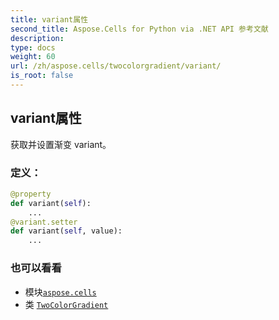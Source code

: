 ```yaml
---
title: variant属性
second_title: Aspose.Cells for Python via .NET API 参考文献
description:
type: docs
weight: 60
url: /zh/aspose.cells/twocolorgradient/variant/
is_root: false
---
```

## variant属性

获取并设置渐变 variant。
### 定义：
```python
@property
def variant(self):
    ...
@variant.setter
def variant(self, value):
    ...
```

### 也可以看看
* 模块[`aspose.cells`](../../)
* 类 [`TwoColorGradient`](/cells/python-net/zh/aspose.cells/twocolorgradient)
